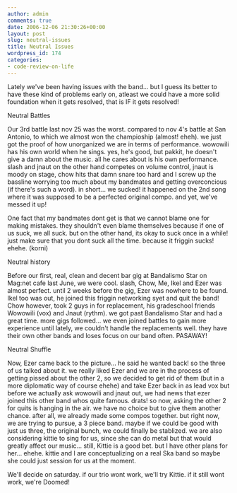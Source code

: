 ```yaml
---
author: admin
comments: true
date: 2006-12-06 21:30:26+00:00
layout: post
slug: neutral-issues
title: Neutral Issues
wordpress_id: 174
categories:
- code-review-on-life
---
```


Lately we've been having issues with the band... but I guess its better to have these kind of problems early on, atleast we could have a more solid foundation when it gets resolved, that is IF it gets resolved!

Neutral Battles 

Our 3rd battle last nov 25 was the worst. compared to nov 4's battle at San Antonio, to which we almost won the champioship (almost! eheh). we just got the proof of how unorganized we are in terms of performance. wowowili has his own world when he sings. yes, he's good, but pakkit, he doesn't give a damn about the music. all he cares about is his own performance. slash and jnaut on the other hand competes on volume control, jnaut is moody on stage, chow hits that damn snare too hard and I screw up the bassline worrying too much about my bandmates and getting overconcious (if there's such a word). in short... we sucked! it happened on the 2nd song where it was supposed to be a perfected original compo. and yet, we've messed it up!

One fact that my bandmates dont get is that we cannot blame one for making mistakes. they shouldn't even blame themselves because if one of us suck, we all suck. but on the other hand, its okay to suck once in a while! just make sure that you dont suck all the time. because it friggin sucks! ehehe. (korni)

Neutral history

Before our first, real, clean and decent bar gig at Bandalismo Star on Mag:net cafe last June, we were cool. slash, Chow, Me, Ikel and Ezer was almost perfect. until 2 weeks before the gig,
Ezer was nowhere to be found. Ikel too was out, he joined this friggin networking syet and quit the band! Chow however, took 2 guys in for replacement, his gradeschool friends Wowowili (vox) and Jnaut (rythm). we got past Bandalismo Star and had a great time. more gigs followed... we even joined battles to gain more experience until lately, we couldn't handle the replacements well. they have their own other bands and loses focus on our band often. PASAWAY!

Neutral Shuffle

Now, Ezer came back to the picture... he said he wanted back! so the three of us talked about it. we really liked Ezer and we are in the process of getting pissed about the other 2, so we decided to get rid of them (but in a more diplomatic way of course ehehe) and take Ezer back in as lead vox but before we actually ask wowowili and jnaut out, we had news that ezer joined this other band whos quite famous. drats! so now, asking the other 2 for quits is hanging in the air. we have no choice but to give them another chance. after all, we already made some compos together. but right now, we are trying to pursue, a 3 piece band. maybe if we could be good with just us three, the original bunch, we could finally be stablized. we are also considering kittie to sing for us, since she can do metal but that would greatly affect our music... still, Kittie is a good bet. but I have other plans for her... ehehe. kittie and I are conceptualizing on a real Ska band so maybe she could just session for us at the moment.

We'll decide on saturday. if our trio wont work, we'll try Kittie. if it still wont work, we're Doomed!
